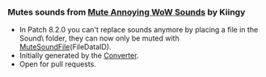 ### Mutes sounds from [Mute Annoying WoW Sounds](https://www.curseforge.com/wow/addons/mute-wow-sounds) by Kiingy
* In Patch 8.2.0 you can't replace sounds anymore by placing a file in the Sound\ folder, they can now only be muted with [MuteSoundFile](https://wow.gamepedia.com/API_MuteSoundFile)(FileDataID).
* Initially generated by the [Converter](https://github.com/ketho-wow/MuteAnnoying/tree/master/Converter).
* Open for pull requests.
